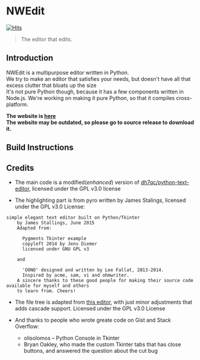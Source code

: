 # NWEdit

[![Hits](https://hits.seeyoufarm.com/api/count/incr/badge.svg?url=https%3A%2F%2Fgithub.com%2FZCG-coder%2FNWEdit&count_bg=%2379C83D&title_bg=%23555555&icon=&icon_color=%23E7E7E7&title=Views&edge_flat=false)]()
> The editor that edits.

## Introduction

NWEdit is a multipurpose editor written in Python.\
We try to make an editor that satisfies your needs, but doesn't have all that excess clutter that bloats up the size\
It's not pure Python though, because it has a few components written
in Node.js. We're working on making it pure Python, so that it compiles cross-platform.

**The website is [here](https://nwsoft.tk/public/PyPlus.html)**  
**The website may be outdated, so please go to source release to download it.**

## Build Instructions

## Credits

* The main code is a modified(*enhanced*) version of
  [dh7qc/python-text-editor](https://www.github.com/dh7qc/python-text-editor), licensed under the GPL v3.0 license

* The highlighting part is from pyro written by James Stalings, licensed under the GPL v3.0 License:

```
simple elegant text editor built on Python/Tkinter
    by James Stallings, June 2015
    Adapted from:

      Pygments Tkinter example
      copyleft 2014 by Jens Diemer
      licensed under GNU GPL v3
      
    and
    
      'OONO' designed and written by Lee Fallat, 2013-2014.
      Inspired by acme, sam, vi and ohmwriter.
    A sincere thanks to these good people for making their source code available for myself and others
    to learn from. Cheers!
```

* The file tree is adapted from [this editor](https://github.com/morten1982/crossviper), with just minor adjustments
  that adds cascade support. Licensed under the GPL v3.0 License
* And thanks to people who wrote greate code on Gist and Stack Overflow:

    * olisolomos – Python Console in Tkinter
    * Bryan Oakley, who made the custom Tkinter tabs that has close buttons, and answered the question about the cut
      bug

